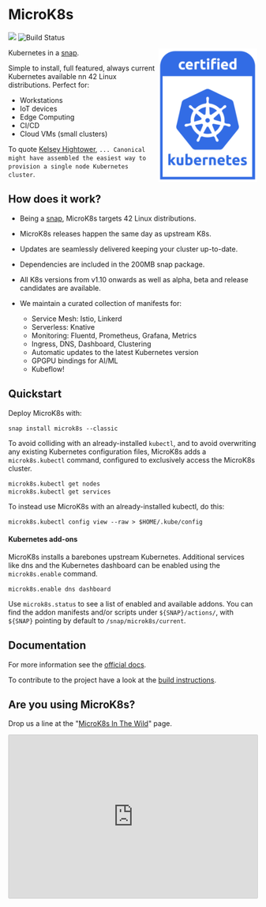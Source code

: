 # MicroK8s

![](https://img.shields.io/badge/Kubernetes-1.15-326de6.svg) ![Build Status](https://travis-ci.org/ubuntu/microk8s.svg?branch=master)

<img src="/docs/images/certified_kubernetes_color-222x300.png" align="right" width="200px">Kubernetes in a [snap](https://snapcraft.io/).

Simple to install, full featured, always current Kubernetes available nn 42 Linux distributions. Perfect for:

- Workstations
- IoT devices
- Edge Computing
- CI/CD
- Cloud VMs (small clusters)

To quote [Kelsey Hightower](https://twitter.com/kelseyhightower/status/1120834594138406912), `... Canonical might have assembled the easiest way to provision a single node Kubernetes cluster`.

## How does it work?

- Being a [snap](https://snapcraft.io/microk8s), MicroK8s targets 42 Linux distributions.

- MicroK8s releases happen the same day as upstream K8s.

- Updates are seamlessly delivered keeping your cluster up-to-date.

- Dependencies are included in the 200MB snap package.

- All K8s versions from v1.10 onwards as well as alpha, beta and release candidates are available.

- We maintain a curated collection of manifests for:
  - Service Mesh: Istio, Linkerd
  - Serverless: Knative
  - Monitoring: Fluentd, Prometheus, Grafana, Metrics
  - Ingress, DNS, Dashboard, Clustering
  - Automatic updates to the latest Kubernetes version
  - GPGPU bindings for AI/ML
  - Kubeflow!

## Quickstart

Deploy MicroK8s with:

```
snap install microk8s --classic
```

To avoid colliding with an already-installed `kubectl`, and to avoid overwriting any existing Kubernetes configuration files, MicroK8s adds a `microk8s.kubectl` command, configured to exclusively access the MicroK8s cluster.

```
microk8s.kubectl get nodes
microk8s.kubectl get services
```

To instead use MicroK8s with an already-installed kubectl, do this:

```
microk8s.kubectl config view --raw > $HOME/.kube/config
```

#### Kubernetes add-ons

MicroK8s installs a barebones upstream Kubernetes. Additional services like dns and the Kubernetes dashboard can be enabled using the `microk8s.enable` command.

```
microk8s.enable dns dashboard
```

Use `microk8s.status` to see a list of enabled and available addons. You can find the addon manifests and/or scripts under `${SNAP}/actions/`, with `${SNAP}` pointing by default to `/snap/microk8s/current`.

## Documentation

For more information see the [official docs](https://microk8s.io/docs/).

To contribute to the project have a look at the [build instructions](docs/build.md).

## Are you using MicroK8s?

Drop us a line at the "[MicroK8s In The Wild](docs/community.md)" page.

<iframe src="https://snapcraft.io/microk8s/embedded?button=black" frameborder="0" width="100%" height="330px" style="border: 1px solid #CCC; border-radius: 2px;"></iframe>
